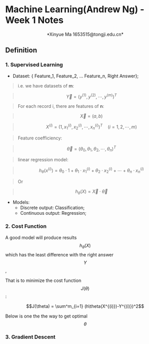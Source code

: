 # Machine Learning(Andrew Ng) - Week 1 Notes

<p align="center">
*Xinyue Ma   1653515@tongji.edu.cn*
</p>


## Definition

### 1. Supervised Learning
+ Dataset: 
{ Feature_1, Feature_2, ... Feature_n, Right Answer};

> i.e. we have datasets of **m**:

> $$\vec{Y} = (y^{(1)}, y^{(2)}, \cdots, y^{(m)}) ^{T}$$

> For each record i, there are features of **n**:

> $$ \vec{X} = ( a,b ) $$

>$$X^{(i)} = (1, x_1^{(i)}, x_2^{(i)}, \cdots, x_n^{(i)})^{T} \quad (i=1, 2, \cdots, m) $$

> Feature coefficiency:

> $$\vec{\theta} = (\theta_0, \theta_1, \theta_2, \cdots, \theta_n)^T $$

> linear regression model:

> $$h_\theta(x^{(i)})= \theta_0\cdot 1 + \theta_1\cdot x_1^{(i)} + \theta_2\cdot x_2^{(i)} + \cdots + \theta_n\cdot x_n^{(i)}$$

> Or

> $$ h_\theta(X) = \vec{X}\cdot\vec{\theta}$$



+ Models:
	- Discrete output: Classification;
	- Continuous output: Regression;


### 2. Cost Function
A good model will produce results $$ h_\theta(X)$$ which has the least difference with the right answer $$Y$$, 

That is to minimize the cost function $$J(\theta)$$:

$$J(\theta) = \sum^m_{i=1} (h\theta(X^{(i)})-Y^{(i)})^2$$

Below is one the the way to get optimal $$\theta$$

### 3. Gradient Descent